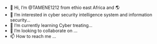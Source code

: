 - 👋 Hi, I’m @TAMENE1212 from ethio east Africa and 🌎
- 👀 I’m interested in cyber security intelligence system and information security...
- 🌱 I’m currently learning Cyber treating...
- 💞️ I’m looking to collaborate on ...
- 📫 How to reach me ...

<!---
TAMENE1212/TAMENE1212 is a ✨ special ✨ repository because its `README.md` (this file) appears on your GitHub profile.
You can click the Preview link to take a look at your changes.
--->
